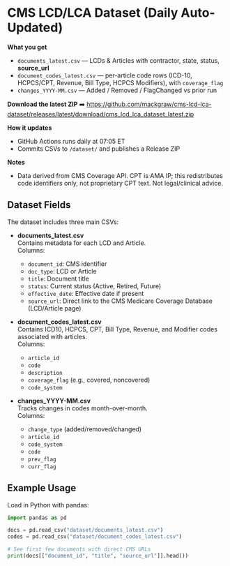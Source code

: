 # CMS LCD/LCA Dataset (Daily Auto-Updated)

**What you get**
- `documents_latest.csv` — LCDs & Articles with contractor, state, status, **source_url**
- `document_codes_latest.csv` — per-article code rows (ICD-10, HCPCS/CPT, Revenue, Bill Type, HCPCS Modifiers), with `coverage_flag`
- `changes_YYYY-MM.csv` — Added / Removed / FlagChanged vs prior run

**Download the latest ZIP**
➡️ https://github.com/mackgraw/cms-lcd-lca-dataset/releases/latest/download/cms_lcd_lca_dataset_latest.zip

**How it updates**
- GitHub Actions runs daily at 07:05 ET
- Commits CSVs to `/dataset/` and publishes a Release ZIP

**Notes**
- Data derived from CMS Coverage API. CPT is AMA IP; this redistributes code identifiers only, not proprietary CPT text. Not legal/clinical advice.

## Dataset Fields

The dataset includes three main CSVs:

- **documents_latest.csv**  
  Contains metadata for each LCD and Article.  
  Columns:
  - `document_id`: CMS identifier
  - `doc_type`: LCD or Article
  - `title`: Document title
  - `status`: Current status (Active, Retired, Future)
  - `effective_date`: Effective date if present
  - `source_url`: Direct link to the CMS Medicare Coverage Database (LCD/Article page)

- **document_codes_latest.csv**  
  Contains ICD10, HCPCS, CPT, Bill Type, Revenue, and Modifier codes associated with articles.  
  Columns:
  - `article_id`
  - `code`
  - `description`
  - `coverage_flag` (e.g., covered, noncovered)
  - `code_system`

- **changes_YYYY-MM.csv**  
  Tracks changes in codes month-over-month.  
  Columns:
  - `change_type` (added/removed/changed)
  - `article_id`
  - `code_system`
  - `code`
  - `prev_flag`
  - `curr_flag`

## Example Usage

Load in Python with pandas:

```python
import pandas as pd

docs = pd.read_csv("dataset/documents_latest.csv")
codes = pd.read_csv("dataset/document_codes_latest.csv")

# See first few documents with direct CMS URLs
print(docs[["document_id", "title", "source_url"]].head())

